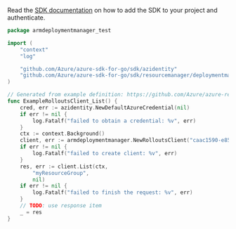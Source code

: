 Read the [SDK documentation](https://github.com/Azure/azure-sdk-for-go/blob/sdk%2Fresourcemanager%2Fdeploymentmanager%2Farmdeploymentmanager%2Fv0.4.0/sdk/resourcemanager/deploymentmanager/armdeploymentmanager/README.md) on how to add the SDK to your project and authenticate.

```go
package armdeploymentmanager_test

import (
	"context"
	"log"

	"github.com/Azure/azure-sdk-for-go/sdk/azidentity"
	"github.com/Azure/azure-sdk-for-go/sdk/resourcemanager/deploymentmanager/armdeploymentmanager"
)

// Generated from example definition: https://github.com/Azure/azure-rest-api-specs/tree/main/specification/deploymentmanager/resource-manager/Microsoft.DeploymentManager/preview/2019-11-01-preview/examples/rollouts_list.json
func ExampleRolloutsClient_List() {
	cred, err := azidentity.NewDefaultAzureCredential(nil)
	if err != nil {
		log.Fatalf("failed to obtain a credential: %v", err)
	}
	ctx := context.Background()
	client, err := armdeploymentmanager.NewRolloutsClient("caac1590-e859-444f-a9e0-62091c0f5929", cred, nil)
	if err != nil {
		log.Fatalf("failed to create client: %v", err)
	}
	res, err := client.List(ctx,
		"myResourceGroup",
		nil)
	if err != nil {
		log.Fatalf("failed to finish the request: %v", err)
	}
	// TODO: use response item
	_ = res
}
```
